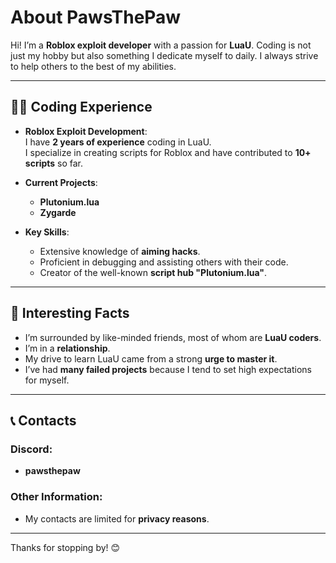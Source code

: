 # About PawsThePaw

Hi! I’m a **Roblox exploit developer** with a passion for **LuaU**. Coding is not just my hobby but also something I dedicate myself to daily. I always strive to help others to the best of my abilities.

---

## 🧑‍💻 **Coding Experience**

- **Roblox Exploit Development**:  
  I have **2 years of experience** coding in LuaU.  
  I specialize in creating scripts for Roblox and have contributed to **10+ scripts** so far.

- **Current Projects**:  
  - **Plutonium.lua**  
  - **Zygarde**

- **Key Skills**:  
  - Extensive knowledge of **aiming hacks**.  
  - Proficient in debugging and assisting others with their code.  
  - Creator of the well-known **script hub "Plutonium.lua"**.

---

## 🔎 **Interesting Facts**

- I’m surrounded by like-minded friends, most of whom are **LuaU coders**.  
- I’m in a **relationship**.  
- My drive to learn LuaU came from a strong **urge to master it**.  
- I’ve had **many failed projects** because I tend to set high expectations for myself.  

---

## 📞 **Contacts**

### Discord:  
- **pawsthepaw**

### Other Information:  
- My contacts are limited for **privacy reasons**.

---

Thanks for stopping by! 😊
